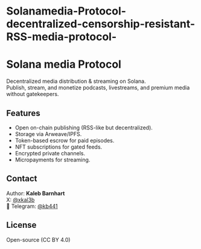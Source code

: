 # Solanamedia-Protocol-decentralized-censorship-resistant-RSS-media-protocol-

# Solana media Protocol

Decentralized media distribution & streaming on Solana.  
Publish, stream, and monetize podcasts, livestreams, and premium media without gatekeepers.

## Features
- Open on-chain publishing (RSS-like but decentralized).
- Storage via Arweave/IPFS.
- Token-based escrow for paid episodes.
- NFT subscriptions for gated feeds.
- Encrypted private channels.
- Micropayments for streaming.

## Contact
Author: **Kaleb Barnhart**  
X: [@xkal3b](https://x.com/xkal3b)  
💬 Telegram: [@kb441](https://t.me/kb441)

## License
Open-source (CC BY 4.0)
